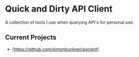 # Quick and Dirty API Client

A collection of tools I use when querying API's for personal use. 

## Current Projects

  - [https://github.com/simonbuckner/axcient]
